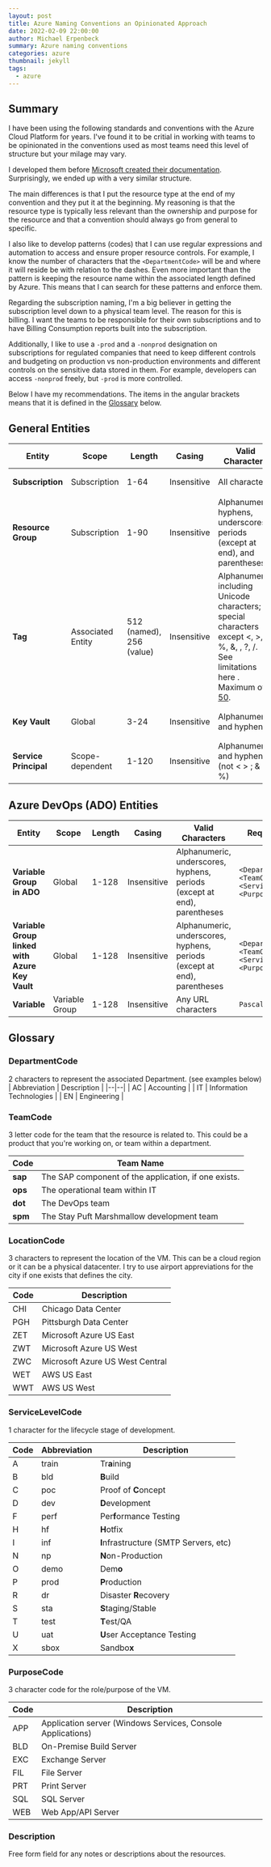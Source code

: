 ```yaml
---
layout: post
title: Azure Naming Conventions an Opinionated Approach
date: 2022-02-09 22:00:00
author: Michael Erpenbeck
summary: Azure naming conventions
categories: azure
thumbnail: jekyll
tags:
  - azure
---
```


## Summary

I have been using the following standards and conventions with the Azure Cloud Platform for years.  I've found it to be critial in working with teams to be opinionated in the conventions used as most teams need this level of structure but your milage may vary.

I developed them before [Microsoft created their documentation](https://docs.microsoft.com/en-us/azure/cloud-adoption-framework/ready/azure-best-practices/resource-naming).  Surprisingly, we ended up with a very similar structure.  

The main differences is that I put the resource type at the end of my convention and they put it at the beginning.  My reasoning is that the resource type is typically less relevant than the ownership and purpose for the resource and that a convention should always go from general to specific.

I also like to develop patterns (codes) that I can use regular expressions and automation to access and ensure proper resource controls.  For example, I know the number of characters that the `<DepartmentCode>` will be and where it will reside be with relation to the dashes.  Even more important than the pattern is keeping the resource name within the associated length defined by Azure.  This means that I can search for these patterns and enforce them.

Regarding the subscription naming, I'm a big believer in getting the subscription level down to a physical team level.  The reason for this is billing.  I want the teams to be responsible for their own subscriptions and to have Billing Consumption reports built into the subscription.

Additionally, I like to use a `-prod` and a `-nonprod` designation on subscriptions for regulated companies that need to keep different controls and budgeting on production vs non-production environments and different controls on the sensitive data stored in them.  For example, developers can access `-nonprod` freely, but `-prod` is more controlled.

Below I have my recommendations.  The items in the angular brackets means that it is defined in the [Glossary](#glossary) below.

## General Entities

| Entity | Scope | Length | Casing | Valid Characters | Required Pattern | Example |
|--|--|--|--|--|--|--|
| **Subscription** | Subscription | 1-64 | Insensitive | All characters | `<DepartmentCode>-<TeamCode>-<ServiceLevelCode>` | `it-sap-prod` |
| **Resource Group** | Subscription | 1-90 | Insensitive | Alphanumeric, hyphens, underscores, periods (except at end), and parentheses | `<DepartmentCode>-?<TeamCode>-<ServiceLevelCode>-<LocationCode>-<PurposeCode>-rg` | `it-sap-prod-zet-app-rg` |
| **Tag** | Associated Entity | 512 (named), 256 (value) | Insensitive | Alphanumeric including Unicode characters; special characters except <, >, %, &, \, ?, /. See limitations here . Maximum of [50](https://docs.microsoft.com/en-us/azure/azure-resource-manager/management/tag-resources?tabs=json#limitations). | `"key" : "value"` | `"department" : "DevOps"` |
| **Key Vault** | Global | 3-24 | Insensitive | Alphanumeric and hyphens | `<DepartmentCode>-?<TeamCode>-<ServiceLevelCode>-vlt` | `it-sap-dev-vlt` |
| **Service Principal** | Scope-dependent | 1-120 | Insensitive | Alphanumeric and hyphens (not < > ; & %) | `<DepartmentCode>-?<TeamCode>-<ServiceLevelCode>-<Description>-sp` | `it-sap-dev-zet-reader-sp` |

## Azure DevOps (ADO) Entities

| Entity | Scope | Length | Casing | Valid Characters | Required Pattern  | Example |
|--|--|--|--|--|--|--|
| **Variable Group in ADO** | Global | 1-128 | Insensitive | Alphanumeric, underscores, hyphens, periods (except at end), parentheses | `<DepartmentCode>-<TeamCode>-<ServiceLevelCode>-?<PurposeCode>-Values`  | `IT-sap-Dev-Values` |
| **Variable Group linked with Azure Key Vault** | Global | 1-128 | Insensitive | Alphanumeric, underscores, hyphens, periods (except at end), parentheses | `<DepartmentCode>-<TeamCode>-<ServiceLevelCode>-?<PurposeCode>-vlt` | `IT-SAP-Dev-ADO-vlt` |
| **Variable** | Variable Group | 1-128 | Insensitive | Any URL characters | `PascalCase` | `BuildConfiguration` |

## Glossary

### DepartmentCode

2 characters to represent the associated Department. (see examples below)
| Abbreviation | Description |
|--|--|
| AC | Accounting |
| IT | Information Technologies |
| EN | Engineering |

### TeamCode

3 letter code for the team that the resource is related to.  This could be a product that you're working on, or team within a department.

|Code| Team Name |
|--|--|
| **sap** | The SAP component of the application, if one exists. |
| **ops** | The operational team within IT |
| **dot** | The DevOps team |
| **spm** | The Stay Puft Marshmallow development team |

### LocationCode

3 characters to represent the location of the VM.  This can be a cloud region or it can be a physical datacenter.  I try to use airport appreviations for the city if one exists that defines the city.

| Code | Description |
|--|--|
| CHI | Chicago Data Center|
| PGH | Pittsburgh Data Center |
| ZET | Microsoft Azure US East |
| ZWT | Microsoft Azure US West |
| ZWC | Microsoft Azure US West Central |
| WET | AWS US East  |
| WWT | AWS US West  |

### ServiceLevelCode

1 character for the lifecycle stage of development.

|Code | Abbreviation | Description |
|--|--|--|
| A | train |Tr**a**ining |
| B | bld |**B**uild |
| C | poc | Proof of **C**oncept |
| D | dev | **D**evelopment |
| F | perf |Per**f**ormance Testing |
| H | hf |**H**otfix |
| I | inf | **I**nfrastructure (SMTP Servers, etc) |
| N | np |**N**on-Production |
| O | demo |Dem**o** |
| P | prod |**P**roduction |
| R | dr |Disaster **R**ecovery |
| S | sta |**S**taging/Stable|
| T | test |**T**est/QA|
| U | uat | **U**ser Acceptance Testing |
| X | sbox | Sandbo**x** |

### PurposeCode

3 character code for the role/purpose of the VM.

|Code| Description |
|--|--|
| APP | Application server (Windows Services, Console Applications) |
| BLD | On-Premise Build Server |
| EXC | Exchange Server |
| FIL | File Server |
| PRT | Print Server |
| SQL | SQL Server |
| WEB | Web App/API Server |

### Description

Free form field for any notes or descriptions about the resources.